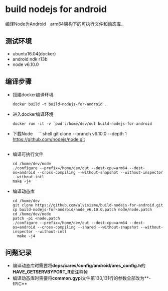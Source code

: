 # build nodejs for android
编译Node为Android　arm64架构下的可执行文件和动态库．

## 测试环境
* ubuntu16.04(docker)
* android ndk r13b
* node v6.10.0

## 编译步骤
* 搭建docker编译环境
  ```shell
  docker build -t build-nodejs-for-android .
  ```
* 进入docker编译环境
  ```shell
  docker run -it -v `pwd`:/home/dev/out build-nodejs-for-android
  ```
* 下载Node
　```shell
  git clone --branch v6.10.0 --depth 1 https://github.com/nodejs/node.git
  ```
* 编译可执行文件
  ```shell
  cd /home/dev/node
  ./configure --prefix=/home/dev/out --dest-cpu=arm64 --dest-os=android --cross-compiling --without-snapshot --without-inspector --without-intl
  make -j4
  ```
* 编译动态库
  ```shell
  cd /home/dev
  git clone https://github.com/alvisisme/build-nodejs-for-android.git
  cp build-nodejs-for-android/node_v6.10.0.patch node/node.patch
  cd /home/dev/node
  patch -p1 <node.patch
  ./configure --prefix=/home/dev/out --dest-cpu=arm64 --dest-os=android --cross-compiling --shared --without-snapshot --without-inspector --without-intl 
	make -j4
  ```
 
## 问题记录
* 编译动态库时需要将**deps/cares/config/android/ares_config.h**的**HAVE_GETSERVBYPORT_R**宏注释掉
* 编译动态库时需要将**common.gypi**文件第130,131行的参数全部改为**-fPIC**

